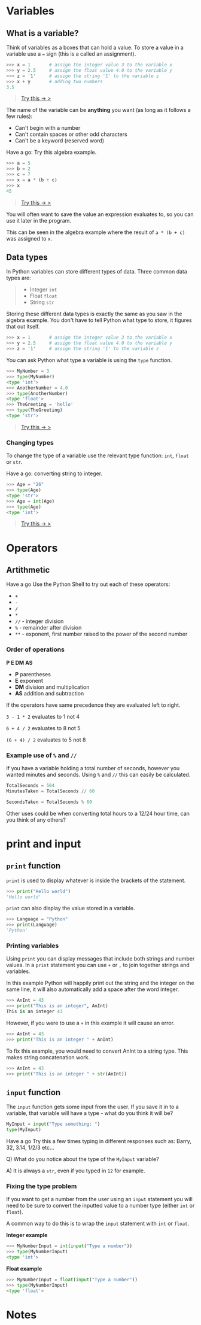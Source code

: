 Variables
=========

What is a variable?
-------------------

Think of variables as a boxes that can hold a value. To store a value in a variable use a `=` sign (this is a called an assignment).

```python
>>> x = 1       # assign the integer value 3 to the variable x
>>> y = 2.5     # assign the float value 4.0 to the variable y
>>> z = '1'     # assign the string '1' to the variable z
>>> x + y       # adding two numbers
3.5
```
> [Try this &rarr; >](https://uvhs-comp.trinket.io/comp1#/variables/variables-part-1)

The name of the variable can be **anything** you want (as long as it follows a few rules):

* Can't begin with a number
* Can't contain spaces or other odd characters
* Can't be a keyword (reserved word)

<span class="label label-success">Have a go</span>: Try this algebra example.

```python
>>> a = 5
>>> b = 2
>>> c = 7
>>> x = a * (b + c)
>>> x
45
```
> [Try this &rarr; >](https://uvhs-comp.trinket.io/comp1#/variables/variables-part-2)

You will often want to save the value an expression evaluates to, so you can use it later in the program.

This can be seen in the algebra example where the result of `a * (b + c)` was assigned to `x`.

Data types
----------

In Python variables can store different types of data. Three common data types are:

> * Integer `int`
> * Float `float`
> * String `str`

Storing these different data types is exactly the same as you saw in the algebra example. You don't have to tell Python what type to store, it figures that out itself.

```python
>>> x = 1       # assign the integer value 3 to the variable x
>>> y = 2.5     # assign the float value 4.0 to the variable y
>>> z = '1'     # assign the string '1' to the variable z
```

You can ask Python what type a variable is using the `type` function.

```python
>>> MyNumber = 3
>>> type(MyNumber)
<type 'int'>
>>> AnotherNumber = 4.0
>>> type(AnotherNumber)
<type 'float'>
>>> TheGreeting = 'hello'
>>> type(TheGreeting)
<type 'str'>
```
> [Try this &rarr; >](https://uvhs-comp.trinket.io/comp1#/variables/data-types-part-1)

### Changing types

To change the type of a variable use the relevant type function: `int`, `float` or `str`.

<span class="label label-success">Have a go</span>: converting string to integer.

```python
>>> Age = "26"
>>> type(Age)
<type 'str'>
>>> Age = int(Age)
>>> type(Age)
<type 'int'>
```
> [Try this &rarr; >](https://uvhs-comp.trinket.io/comp1#/variables/data-types-part-2)

Operators
=========

Artithmetic
-----------

<span class="label label-success">Have a go</span> Use the Python Shell to try out each of these operators:

* `+`
* `-`
* `/`
* `*`
* `//` - integer division
* `%` - remainder after division
* `**` - exponent, first number raised to the power of the second number

### Order of operations

**P E DM AS**

* **P** parentheses
* **E** exponent
* **DM** division and multiplication
* **AS** addition and subtraction

If the operators have same precedence they are evaluated left to right.

`3 - 1 * 2` evaluates to 1 not 4

`6 + 4 / 2` evaluates to 8 not 5

`(6 + 4) / 2` evaluates to 5 not 8


### Example use of `%` and `//`

If you have a variable holding a total number of seconds, however you wanted minutes and seconds. Using `%` and `//` this can easily be calculated.

```python
TotalSeconds = 504
MinutesTaken = TotalSeconds // 60

SecondsTaken = TotalSeconds % 60
```

Other uses could be when converting total hours to a 12/24 hour time, can you think of any others?

print and input
===============

`print` function
----------------

`print` is used to display whatever is inside the brackets of the statement.

```python
>>> print("Hello world")
'Hello world'
```

`print` can also display the value stored in a variable.

```python
>>> Language = "Python"
>>> print(Language)
'Python'
```

### Printing variables

Using `print` you can display messages that include both strings and number values. In a `print` statement you can use `+` or `,` to join together strings and variables.

In this example Python will happily print out the string and the integer on the same line, it will also automatically add a space after the word integer.

```python
>>> AnInt = 43
>>> print("This is an integer", AnInt)
This is an integer 43
```

However, if you were to use a `+` in this example it will cause an error.

```python
>>> AnInt = 43
>>> print("This is an integer " + AnInt)
```

To fix this example, you would need to convert AnInt to a string type. This makes string concatenation work.

```python
>>> AnInt = 43
>>> print("This is an integer " + str(AnInt))
```


`input` function
----------------

The `input` function gets some input from the user. If you save it in to a variable, that variable will have a type - what do you think it will be?

```python
MyInput = input("Type something: ")
type(MyInput)
```

<span class="label label-success">Have a go</span> Try this a few times typing in different responses such as: Barry, 32, 3.14, 1/2/3 etc...

Q) What do you notice about the type of the `MyInput` variable?

A) It is always a `str`, even if you typed in `12` for example.

### Fixing the type problem

If you want to get a number from the user using an `input` statement you will need to be sure to convert the inputted value to a number type (either `int` or `float`).

A common way to do this is to wrap the `input` statement with `int` or `float`.

**Integer example**

```python
>>> MyNumberInput = int(input("Type a number"))
>>> type(MyNumberInput)
<type 'int'>
```

**Float example**

```python
>>> MyNumberInput = float(input("Type a number"))
>>> type(MyNumberInput)
<type 'float'>
```

Notes
=====

